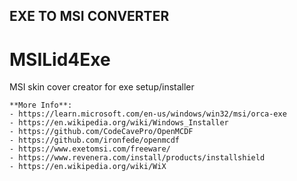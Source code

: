 ## EXE TO MSI CONVERTER ###
# MSILid4Exe
MSI skin cover  creator for exe setup/installer

```
**More Info**:
- https://learn.microsoft.com/en-us/windows/win32/msi/orca-exe    
- https://en.wikipedia.org/wiki/Windows_Installer
- https://github.com/CodeCavePro/OpenMCDF      
- https://github.com/ironfede/openmcdf
- https://www.exetomsi.com/freeware/     
- https://www.revenera.com/install/products/installshield
- https://en.wikipedia.org/wiki/WiX   
 ```
